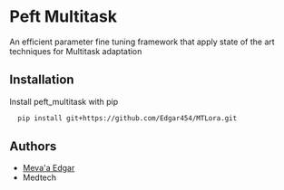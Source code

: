 
# Peft Multitask

An efficient parameter fine tuning framework that apply state of the art techniques for Multitask adaptation 


## Installation

Install peft_multitask with pip

```bash
  pip install git+https://github.com/Edgar454/MTLora.git
```
    
## Authors

- [Meva'a Edgar](https://www.github.com/Edgar454)
- Medtech

